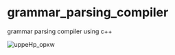 # grammar_parsing_compiler
grammar parsing compiler using c++ 


![uppeHp_opxw](https://user-images.githubusercontent.com/86608170/209808198-085888fd-5142-47e8-8c12-91449e03962c.jpeg)
